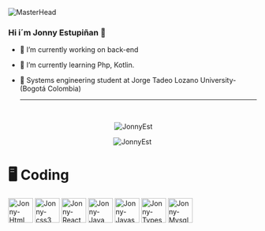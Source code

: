 ![MasterHead](https://www.videosoftdev.com/images/video_editor/how-to/raindrops/sharper.gif)



### Hi i´m Jonny Estupiñan 👋

- 🔭 I’m currently working on back-end
- 🌱 I’m currently learning Php, Kotlin.
- 📘 Systems engineering student at Jorge Tadeo Lozano University-(Bogotá Colombia)

  
  
  ---
<div style="display: inline_block"><br>

<p align="center">&nbsp;<img src="https://github-readme-stats.vercel.app/api?username=JonnyEst&show_icons=true&locale=en&theme=tokyonight" alt="JonnyEst" /></p>
<p align="center"><img src="https://github-readme-streak-stats.herokuapp.com?user=JonnyEst&theme=tokyonight&hide_border=true&date_format=M%20j%5B%2C%20Y%5D" alt="JonnyEst" /></p>
  
  # 🖥️ Coding
  
  
 
 <img align="center" alt="Jonny-Html" height="50" src="https://cdn.jsdelivr.net/gh/devicons/devicon/icons/html5/html5-original.svg" />
 <img align="center" alt="Jonny-css3" height="50" src="https://cdn.jsdelivr.net/gh/devicons/devicon/icons/css3/css3-original.svg" />
 <img align="center" alt="Jonny-React" height="50" src="https://cdn.jsdelivr.net/gh/devicons/devicon/icons/react/react-original.svg" />
 <img align="center" alt="Jonny-Java" height="50" src="https://cdn.jsdelivr.net/gh/devicons/devicon/icons/java/java-original.svg" />
 <img align="center" alt="Jonny-Javascript" height="50" src="https://cdn.jsdelivr.net/gh/devicons/devicon/icons/javascript/javascript-original.svg" />
 <img align="center" alt="Jonny-Typescript" height="50" src="https://cdn.jsdelivr.net/gh/devicons/devicon/icons/typescript/typescript-original.svg" />
 <img align="center" alt="Jonny-Mysql" height="50" src="https://cdn.jsdelivr.net/gh/devicons/devicon/icons/mysql/mysql-original.svg" />


</div>
  
  ##
  
 
